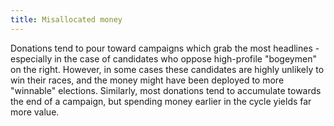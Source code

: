 ```yaml
---
title: Misallocated money
---
```


Donations tend to pour toward campaigns which grab the most headlines - especially in the case of candidates who oppose high-profile "bogeymen" on the right. However, in some cases these candidates are highly unlikely to win their races, and the money might have been deployed to more "winnable" elections. Similarly, most donations tend to accumulate towards the end of a campaign, but spending money earlier in the cycle yields far more value.
